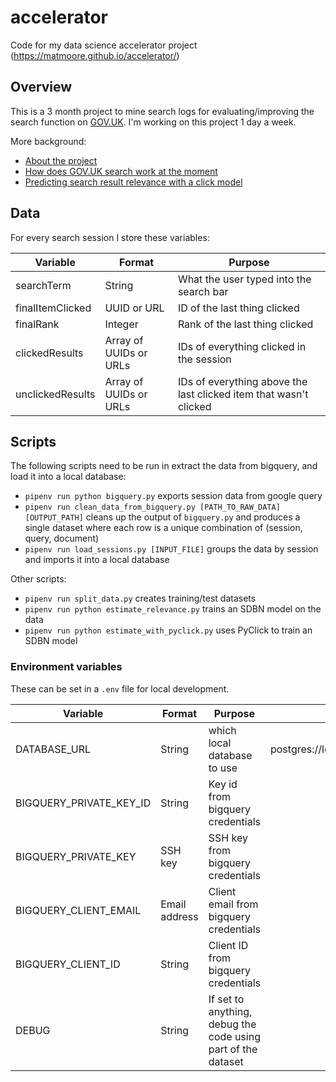 # accelerator
Code for my data science accelerator project (https://matmoore.github.io/accelerator/)

## Overview
This is a 3 month project to mine search logs for evaluating/improving the search function on [GOV.UK](https://www.gov.uk). I'm working on this project 1 day a week.

More background:
- [About the project](https://matmoore.github.io/accelerator/post/what-is-this/)
- [How does GOV.UK search work at the moment](https://matmoore.github.io/accelerator/post/background-govuk-search/)
- [Predicting search result relevance with a click model](https://matmoore.github.io/accelerator/post/dynamic-bayesian-network-model/)

## Data
For every search session I store these variables:

|Variable|Format|Purpose|
|--|--|--|
| searchTerm | String | What the user typed into the search bar |
| finalItemClicked | UUID or URL | ID of the last thing clicked |
| finalRank | Integer | Rank of the last thing clicked |
| clickedResults | Array of UUIDs or URLs | IDs of everything clicked in the session |
| unclickedResults | Array of UUIDs or URLs| IDs of everything above the last clicked item that wasn't clicked |

## Scripts
The following scripts need to be run in extract the data from bigquery, and load it into a local database:
- `pipenv run python bigquery.py` exports session data from google query
- `pipenv run clean_data_from_bigquery.py [PATH_TO_RAW_DATA] [OUTPUT_PATH]` cleans up the output of `bigquery.py` and produces a single dataset where each row is a unique combination of (session, query, document)
- `pipenv run load_sessions.py [INPUT_FILE]` groups the data by session and imports it into a local database

Other scripts:
- `pipenv run split_data.py` creates training/test datasets
- `pipenv run python estimate_relevance.py` trains an SDBN model on the data
- `pipenv run python estimate_with_pyclick.py` uses PyClick to train an SDBN model

### Environment variables

These can be set in a `.env` file for local development.

|Variable|Format|Purpose|Default|
|--|--|--|--|
| DATABASE_URL | String | which local database to use |postgres://localhost/accelerator|
| BIGQUERY_PRIVATE_KEY_ID | String | Key id from bigquery credentials ||
| BIGQUERY_PRIVATE_KEY | SSH key | SSH key from bigquery credentials ||
| BIGQUERY_CLIENT_EMAIL | Email address | Client email from bigquery credentials ||
| BIGQUERY_CLIENT_ID | String| Client ID from bigquery credentials ||
| DEBUG | String| If set to anything, debug the code using part of the dataset ||